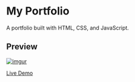# My Portfolio

A portfolio built with HTML, CSS, and JavaScript.

## Preview

[![imgur](https://i.imgur.com/5z7cvMz.gif)](https://binodcoder.github.io/binodcoder)

[Live Demo](https://binodcoder.github.io/binodcoder)
